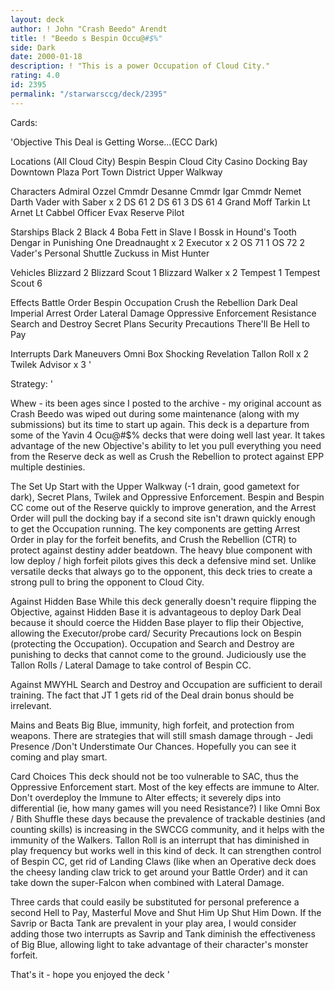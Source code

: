 ```yaml
---
layout: deck
author: ! John "Crash Beedo" Arendt
title: ! "Beedo s Bespin Occu@#$%"
side: Dark
date: 2000-01-18
description: ! "This is a power Occupation of Cloud City."
rating: 4.0
id: 2395
permalink: "/starwarsccg/deck/2395"
---
```

Cards: 

'Objective
This Deal is Getting Worse...(ECC Dark)

Locations (All Cloud City)
Bespin
Bespin Cloud City
Casino
Docking Bay
Downtown Plaza
Port Town District
Upper Walkway

Characters
Admiral Ozzel
Cmmdr Desanne
Cmmdr Igar
Cmmdr Nemet
Darth Vader with Saber x 2
DS 61 2
DS 61 3
DS 61 4
Grand Moff Tarkin
Lt Arnet
Lt Cabbel
Officer Evax
Reserve Pilot

Starships
Black 2
Black 4
Boba Fett in Slave I
Bossk in Hound's Tooth
Dengar in Punishing One
Dreadnaught x 2
Executor x 2
OS 71 1
OS 72 2
Vader's Personal Shuttle
Zuckuss in Mist Hunter

Vehicles
Blizzard 2
Blizzard Scout 1
Blizzard Walker x 2
Tempest 1
Tempest Scout 6

Effects
Battle Order
Bespin Occupation
Crush the Rebellion
Dark Deal
Imperial Arrest Order
Lateral Damage
Oppressive Enforcement
Resistance
Search and Destroy
Secret Plans
Security Precautions
There'll Be Hell to Pay

Interrupts
Dark Maneuvers
Omni Box
Shocking Revelation
Tallon Roll x 2
Twilek Advisor x 3 '

Strategy: '

Whew - its been ages since I posted to the archive - my original account as Crash Beedo was wiped out during some maintenance (along with my submissions) but its time to start up again.  This deck is a departure from some of the Yavin 4 Ocu@#$% decks that were doing well last year.  It takes advantage of the new Objective's ability to let you pull everything you need from the Reserve deck as well as Crush the Rebellion to protect against EPP multiple destinies.

The Set Up
Start with the Upper Walkway (-1 drain, good gametext for dark), Secret Plans, Twilek and Oppressive Enforcement.  Bespin and Bespin CC come out of the Reserve quickly to improve generation, and the Arrest Order will pull the docking bay if a second site isn't drawn quickly enough to get the Occupation running.  The key components are getting Arrest Order in play for the forfeit benefits, and Crush the Rebellion (CTR) to protect against destiny adder beatdown.  The heavy blue component with low deploy / high forfeit pilots gives this deck a defensive mind set.  Unlike versatile decks that always go to the opponent, this deck tries to create a strong pull to bring the opponent to Cloud City.

Against Hidden Base
While this deck generally doesn't require flipping the Objective, against Hidden Base it is advantageous to deploy Dark Deal because it should coerce the Hidden Base player to flip their Objective, allowing the Executor/probe card/ Security Precautions lock on Bespin (protecting the Occupation).  Occupation and Search and Destroy are punishing to decks that cannot come to the ground.  Judiciously use the Tallon Rolls / Lateral Damage to take control of Bespin CC.

Against MWYHL
Search and Destroy and Occupation are sufficient to derail training.  The fact that JT 1 gets rid of the Deal drain bonus should be irrelevant.

Mains and Beats
Big Blue, immunity, high forfeit, and protection from weapons.	There are strategies that will still smash damage through - Jedi Presence /Don't Understimate Our Chances.  Hopefully you can see it coming and play smart.

Card Choices
This deck should not be too vulnerable to SAC, thus the Oppressive Enforcement start.  Most of the key effects are immune to Alter.  Don't overdeploy the Immune to Alter effects; it severely dips into differential (ie, how many games will you need Resistance?)  I like Omni Box / Bith Shuffle these days because the prevalence of trackable destinies (and counting skills) is increasing in the SWCCG community, and it helps with the immunity of the Walkers.  Tallon Roll is an interrupt that has diminished in play frequency but works well in this kind of deck.  It can strengthen control of Bespin CC, get rid of Landing Claws (like when an Operative deck does the cheesy landing claw trick to get around your Battle Order) and it can take down the super-Falcon when combined with Lateral Damage.

Three cards that could easily be substituted for personal preference  a second Hell to Pay, Masterful Move and Shut Him Up Shut Him Down.  If the Savrip or Bacta Tank are prevalent in your play area, I would consider adding those two interrupts as Savrip and Tank diminish the effectiveness of Big Blue, allowing light to take advantage of their character's monster forfeit.

That's it - hope you enjoyed the deck '
